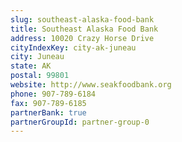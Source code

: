 ```yaml
---
slug: southeast-alaska-food-bank
title: Southeast Alaska Food Bank
address: 10020 Crazy Horse Drive
cityIndexKey: city-ak-juneau
city: Juneau
state: AK
postal: 99801
website: http://www.seakfoodbank.org
phone: 907-789-6184
fax: 907-789-6185
partnerBank: true
partnerGroupId: partner-group-0
---
```

